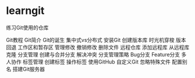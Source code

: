 # learngit
练习Git使用的仓库

Git教程
Git简介
Git的诞生
集中式vs分布式
安装Git
创建版本库
时光机穿梭
版本回退
工作区和暂存区
管理修改
撤销修改
删除文件
远程仓库
添加远程库
从远程库克隆
分支管理
创建与合并分支
解决冲突
分支管理策略
Bug分支
Feature分支
多人协作
标签管理
创建标签
操作标签
使用GitHub
自定义Git
忽略特殊文件
配置别名
搭建Git服务器
